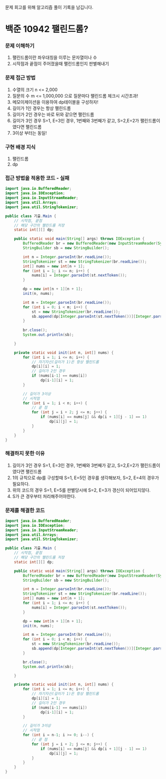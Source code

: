 문제 회고를 위해 알고리즘 풀이 기록을 남깁니다.

# 백준 10942 팰린드롬?


### 문제 이해하기
1. 팰린드롬이란 좌우대칭을 이루는 문자열이나 수
2. 시작점과 끝점이 주어졌을때 팰린드롬인지 판별해내기

### 문제 접근 방법
1. 수열의 크기 n <= 2,000
2. 질문의 수 m <= 1,000,000 으로 질문마다 팰린드롬 체크시 시간초과!
3. 메모이제이션을 이용하여 dp테이블을 구성하자!
4. 길이가 1인 경우는 항상 팰린드롬
5. 길이가 2인 경우는 바로 뒤와 같으면 팰린드롬
6. 길이가 3인 경우 S=1, E=3인 경우, 1번째와 3번째가 같고, S=2,E=2가 팰린드롬이였다면 팰린드롬
7. 3이상 부터는 동일!

### 구현 배경 지식
1. 팰린드롬
2. dp


### 접근 방법을 적용한 코드 - 실패
```java
import java.io.BufferedReader;
import java.io.IOException;
import java.io.InputStreamReader;
import java.util.Arrays;
import java.util.StringTokenizer;

public class 기출.Main {
    // 시작점, 끝점
    // 해당 구간의 팰린드롬 저장
    static int[][] dp;

    public static void main(String[] args) throws IOException {
        BufferedReader br = new BufferedReader(new InputStreamReader(System.in));
        StringBuilder sb = new StringBuilder();

        int n = Integer.parseInt(br.readLine());
        StringTokenizer st = new StringTokenizer(br.readLine());
        int[] nums = new int[n + 1];
        for (int i = 1; i <= n; i++) {
            nums[i] = Integer.parseInt(st.nextToken());
        }

        dp = new int[n + 1][n + 1];
        init(n, nums);

        int m = Integer.parseInt(br.readLine());
        for (int i = 0; i < m; i++) {
            st = new StringTokenizer(br.readLine());
            sb.append(dp[Integer.parseInt(st.nextToken())][Integer.parseInt(st.nextToken())]).append('\n');
        }
        
        br.close();
        System.out.println(sb);

    }

    private static void init(int n, int[] nums) {
        for (int i = 1; i <= n; i++) {
            // 자기자신(길이가 1)은 항상 팰린드롬
            dp[i][i] = 1;
            // 길이가 2인 경우
            if (nums[i-1] == nums[i])
                dp[i-1][i] = 1;
        }

        // 길이가 3이상
        // 시작점
        for (int i = 1; i < n; i++) {
            // 끝 점
            for (int j = i + 2; j <= n; j++) {
                if (nums[i] == nums[j] && dp[i + 1][j - 1] == 1)
                    dp[i][j] = 1;
            }
        }
    }
}

```

### 해결하지 못한 이유
1. 길이가 3인 경우 S=1, E=3인 경우, 1번째와 3번째가 같고, S=2,E=2가 팰린드롬이였다면 팰린드롬
2. 1의 규칙으로 dp를 구성할때 S=1, E=5인 경우를 생각해보자, S=2, E=4의 경우가 필요하다.
3. 위의 코드의 경우 S=1, E=5를 판별당시에 S=2, E=3가 갱신이 되어있지않다.
4. S가 큰 경우부터 처리해주어야한다.

### 문제를 해결한 코드
```java
import java.io.BufferedReader;
import java.io.IOException;
import java.io.InputStreamReader;
import java.util.Arrays;
import java.util.StringTokenizer;

public class 기출.Main {
    // 시작점, 끝점
    // 해당 구간의 팰린드롬 저장
    static int[][] dp;

    public static void main(String[] args) throws IOException {
        BufferedReader br = new BufferedReader(new InputStreamReader(System.in));
        StringBuilder sb = new StringBuilder();

        int n = Integer.parseInt(br.readLine());
        StringTokenizer st = new StringTokenizer(br.readLine());
        int[] nums = new int[n + 1];
        for (int i = 1; i <= n; i++) {
            nums[i] = Integer.parseInt(st.nextToken());
        }

        dp = new int[n + 1][n + 1];
        init(n, nums);

        int m = Integer.parseInt(br.readLine());
        for (int i = 0; i < m; i++) {
            st = new StringTokenizer(br.readLine());
            sb.append(dp[Integer.parseInt(st.nextToken())][Integer.parseInt(st.nextToken())]).append('\n');
        }

        br.close();
        System.out.println(sb);

    }

    private static void init(int n, int[] nums) {
        for (int i = 1; i <= n; i++) {
            // 자기자신(길이가 1)은 항상 팰린드롬
            dp[i][i] = 1;
            // 길이가 2인 경우
            if (nums[i-1] == nums[i])
                dp[i-1][i] = 1;
        }

        // 길이가 3이상
        // 시작점
        for (int i = n-1; i >= 0; i--) {
            // 끝 점
            for (int j = i + 2; j <= n; j++) {
                if (nums[i] == nums[j] && dp[i + 1][j - 1] == 1)
                    dp[i][j] = 1;
            }
        }
    }
}

```
